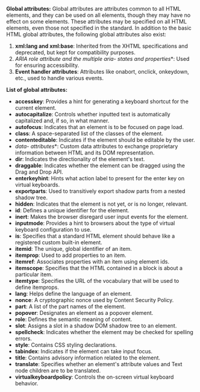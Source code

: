**Global attributes:**
Global attributes are attributes common to all HTML elements, and they can be used on all elements, though they may have no effect on some elements. These attributes may be specified on all HTML elements, even those not specified in the standard. In addition to the basic HTML global attributes, the following global attributes also exist:

1. **xml:lang and xml:base**: Inherited from the XHTML specifications and deprecated, but kept for compatibility purposes.
2. **ARIA role attribute and the multiple aria-* states and properties**: Used for ensuring accessibility.
3. **Event handler attributes**: Attributes like onabort, onclick, onkeydown, etc., used to handle various events.

**List of global attributes:**

- **accesskey**: Provides a hint for generating a keyboard shortcut for the current element.
- **autocapitalize**: Controls whether inputted text is automatically capitalized and, if so, in what manner.
- **autofocus**: Indicates that an element is to be focused on page load.
- **class**: A space-separated list of the classes of the element.
- **contenteditable**: Indicates if the element should be editable by the user.
- **data-* attributes**: Custom data attributes to exchange proprietary information between HTML and its DOM representation.
- **dir**: Indicates the directionality of the element's text.
- **draggable**: Indicates whether the element can be dragged using the Drag and Drop API.
- **enterkeyhint**: Hints what action label to present for the enter key on virtual keyboards.
- **exportparts**: Used to transitively export shadow parts from a nested shadow tree.
- **hidden**: Indicates that the element is not yet, or is no longer, relevant.
- **id**: Defines a unique identifier for the element.
- **inert**: Makes the browser disregard user input events for the element.
- **inputmode**: Provides a hint to browsers about the type of virtual keyboard configuration to use.
- **is**: Specifies that a standard HTML element should behave like a registered custom built-in element.
- **itemid**: The unique, global identifier of an item.
- **itemprop**: Used to add properties to an item.
- **itemref**: Associates properties with an item using element ids.
- **itemscope**: Specifies that the HTML contained in a block is about a particular item.
- **itemtype**: Specifies the URL of the vocabulary that will be used to define itemprops.
- **lang**: Helps define the language of an element.
- **nonce**: A cryptographic nonce used by Content Security Policy.
- **part**: A list of the part names of the element.
- **popover**: Designates an element as a popover element.
- **role**: Defines the semantic meaning of content.
- **slot**: Assigns a slot in a shadow DOM shadow tree to an element.
- **spellcheck**: Indicates whether the element may be checked for spelling errors.
- **style**: Contains CSS styling declarations.
- **tabindex**: Indicates if the element can take input focus.
- **title**: Contains advisory information related to the element.
- **translate**: Specifies whether an element's attribute values and Text node children are to be translated.
- **virtualkeyboardpolicy**: Controls the on-screen virtual keyboard behavior.

